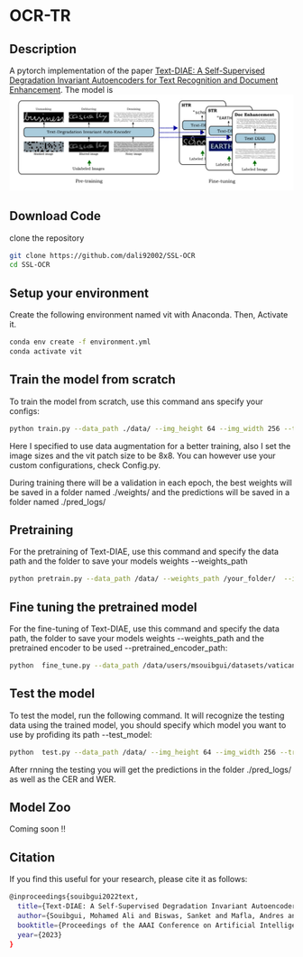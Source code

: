 # OCR-TR
## Description
A pytorch implementation of the paper [Text-DIAE: A Self-Supervised Degradation Invariant Autoencoders for Text Recognition and Document Enhancement](https://arxiv.org/abs/2203.04814). The model is 
<img src="./imgs/text-diae.png"  alt="1">

## Download Code
clone the repository
```bash
git clone https://github.com/dali92002/SSL-OCR
cd SSL-OCR
```
## Setup your environment
Create the following environment named vit with Anaconda. Then, Activate it.
```bash
conda env create -f environment.yml
conda activate vit
```



## Train the model from scratch
To train the model from scratch, use this command ans specify your configs:

```bash
python train.py --data_path ./data/ --img_height 64 --img_width 256 --train_type htr_Augm --batch_size 64 --vit_patch_size 8 
```

Here I specified to use data augmentation for a better training, also I set the image sizes and the vit patch size to be 8x8. You can however use your custom configurations, check Config.py.

During training there will be a validation in each epoch, the best weights will be saved in a folder named ./weights/ and the predictions will be saved in a folder named ./pred_logs/


## Pretraining

For the pretraining of Text-DIAE, use this command and specify the data path and the folder to save your models weights --weights_path

```bash
python pretrain.py --data_path /data/ --weights_path /your_folder/  --img_height 64 --img_width 256 --train_type htr_Augm --batch_size 48 --vit_patch_size 8
```

## Fine tuning the pretrained model

For the fine-tuning of Text-DIAE, use this command and specify the data path, the folder to save your models weights --weights_path and the pretrained encoder to be used --pretrained_encoder_path:

```bash
python  fine_tune.py --data_path /data/users/msouibgui/datasets/vatican/ --pretrained_encoder_path  /your_folder/checkpoint-454_epoch77.pt  --img_height 64 --img_width 256 --train_type htr_Augm --batch_size 128  --vit_patch_size 8
```

## Test the model

To test the model, run the following command. It will recognize the testing data using the trained model, you should specify which model you want to use by profiding its path --test_model:



```bash
python  test.py --data_path /data/ --img_height 64 --img_width 256 --train_type htr_Augm --batch_size 128  --vit_patch_size 8  --test_model ./weights/best-seq2seq_htr_Augm_64_256_8.pt
```

After rnning the testing you will get the predictions in the folder ./pred_logs/ as well as the CER and WER.

## Model Zoo
Coming soon !!

## Citation

If you find this useful for your research, please cite it as follows:

```bash
@inproceedings{souibgui2022text,
  title={Text-DIAE: A Self-Supervised Degradation Invariant Autoencoders for Text Recognition and Document Enhancement},
  author={Souibgui, Mohamed Ali and Biswas, Sanket and Mafla, Andres and Biten, Ali Furkan and Forn{\'e}s, Alicia and Kessentini, Yousri and Llad{\'o}s, Josep and Gomez, Lluis and Karatzas, Dimosthenis},
  booktitle={Proceedings of the AAAI Conference on Artificial Intelligence},
  year={2023}
}

```